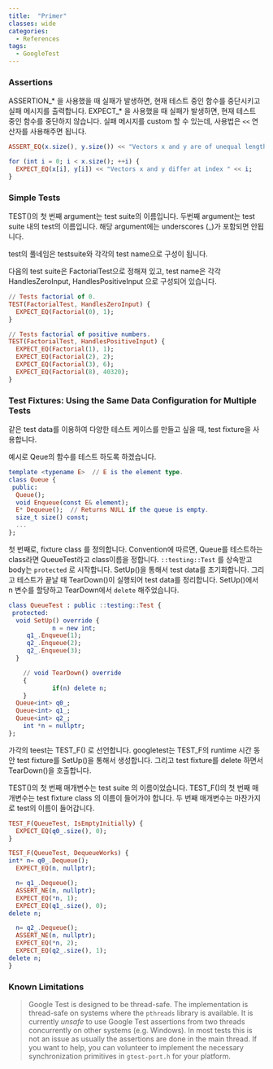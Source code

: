 ```yaml
---
title:  "Primer"
classes: wide
categories:
  - References
tags:
  - GoogleTest
---
```

### Assertions

ASSERTION_* 을 사용했을 때 실패가 발생하면, 현재 테스트 중인 함수를 중단시키고 실패 메시지를 출력합니다. EXPECT_* 을 사용했을 때 실패가 발생하면, 현재 테스트 중인 함수를 중단하지 않습니다. 실패 메시지를 custom 할 수 있는데, 사용법은 `<<` 연산자를 사용해주면 됩니다.

```elm
ASSERT_EQ(x.size(), y.size()) << "Vectors x and y are of unequal length";

for (int i = 0; i < x.size(); ++i) {
  EXPECT_EQ(x[i], y[i]) << "Vectors x and y differ at index " << i;
}
```

### Simple Tests

TEST()의 첫 번째 argument는 test suite의 이름입니다. 두번째 argument는 test suite 내의 test의 이름입니다. 해당 argument에는 underscores (_)가 포함되면 안됩니다.

test의 풀네임은 testsuite와 각각의 test name으로 구성이 됩니다.

다음의 test suite은 FactorialTest으로 정해져 있고, test name은 각각 HandlesZeroInput, HandlesPositiveInput 으로 구성되어 있습니다.

```elm
// Tests factorial of 0.
TEST(FactorialTest, HandlesZeroInput) {
  EXPECT_EQ(Factorial(0), 1);
}

// Tests factorial of positive numbers.
TEST(FactorialTest, HandlesPositiveInput) {
  EXPECT_EQ(Factorial(1), 1);
  EXPECT_EQ(Factorial(2), 2);
  EXPECT_EQ(Factorial(3), 6);
  EXPECT_EQ(Factorial(8), 40320);
}
```

### Test Fixtures: Using the Same Data Configuration for Multiple Tests

같은 test data를 이용하여 다양한 테스트 케이스를 만들고 싶을 때, test fixture을 사용합니다.

예시로 Qeue의 함수를 테스트 하도록 하겠습니다.

```elm
template <typename E>  // E is the element type.
class Queue {
 public:
  Queue();
  void Enqueue(const E& element);
  E* Dequeue();  // Returns NULL if the queue is empty.
  size_t size() const;
  ...
};
```

첫 번째로, fixture class 를 정의합니다. Convention에 따르면, Queue를 테스트하는 class라면 QueueTest라고 class이름을 정합니다. `::testing::Test` 를 상속받고 body는 `protected` 로  시작합니다. SetUp()을 통해서 test data를 초기화합니다. 그리고 테스트가 끝날 때 TearDown()이 실행되어 test data를 정리합니다. SetUp()에서 n 변수를 할당하고 TearDown에서 `delete` 해주었습니다.

```elm
class QueueTest : public ::testing::Test {
 protected:
  void SetUp() override {
			n = new int;
     q1_.Enqueue(1);
     q2_.Enqueue(2);
     q2_.Enqueue(3);
  }

	// void TearDown() override
	{
			if(n) delete n;
	}
  Queue<int> q0_;
  Queue<int> q1_;
  Queue<int> q2_;
	int *n = nullptr;
};
```

가각의 teest는 TEST_F() 로 선언합니다. googletest는 TEST_F의 runtime 시간 동안 test fixture를 SetUp()을 통해서 생성합니다. 그리고 test fixture를 delete 하면서 TearDown()을 호출합니다. 

TEST()의 첫 번째 매개변수는 test suite 의 이름이었습니다. TEST_F()의 첫 번째 매개변수는 test fixture class 의 이름이 들어가야 합니다. 두 번째 매개변수는 마찬가지로 test의 이름이 들어갑니다.

```elm
TEST_F(QueueTest, IsEmptyInitially) {
  EXPECT_EQ(q0_.size(), 0);
}

TEST_F(QueueTest, DequeueWorks) {
int* n= q0_.Dequeue();
  EXPECT_EQ(n, nullptr);

  n= q1_.Dequeue();
  ASSERT_NE(n, nullptr);
  EXPECT_EQ(*n, 1);
  EXPECT_EQ(q1_.size(), 0);
delete n;

  n= q2_.Dequeue();
  ASSERT_NE(n, nullptr);
  EXPECT_EQ(*n, 2);
  EXPECT_EQ(q2_.size(), 1);
delete n;
}
```

### Known Limitations

> Google Test is designed to be thread-safe. The implementation is thread-safe on systems where the `pthreads` library is available. It is currently *unsafe* to use Google Test assertions from two threads concurrently on other systems (e.g. Windows). In most tests this is not an issue as usually the assertions are done in the main thread. If you want to help, you can volunteer to implement the necessary synchronization primitives in `gtest-port.h` for your platform.
>
